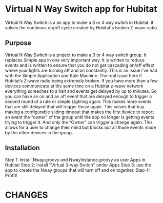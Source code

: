 # Virtual N Way Switch app for Hubitat
Virtual N Way Switch is a an app to make a 3 or 4 way switch in Hubitat. it solves the continous on/off cycle created by Hubitat's broken Z-wave radio. 
## Purpose

Virtual N Way Switch is a project to make a 3 or 4 way switch group. It replaces Simple app in one very important way. It is written to reduce events and is written to ensure that you do not get cascading on/off effect where your lights are turning off and on constantly. This is an issue I’ve had with the Simple Application and Rule Machine. The real issue here if Hubitat’s Z-wave radio being extremely broken. If you have more than a few devices communicate at the same time on a Hubitat z-wave network everything screeches to a halt and events get delayed by up to minutes. So you can have an on and an off event that are delayed enough to trigger a second round of a rule or simple Lighting again. This makes more events that are still delayed that will trigger those again. This solves that buy making a configurable sliding timeout that makes the first device to report an event the “owner” of the group until the app no longer is getting events trying to trigger it. And only the “Owner” can trigger a change again. This allows for a user to change their mind but blocks out all those events made by the other devices in the group. 

## Installation

Step 1:
Install Nway.groovy and NwayInstance.groovy as user Apps in Hubitat 
Step 2: 
install "Virtual 3-way Switch" under Apps
Step 3: 
use the app to create the Nway groups that will turn off and on together. 
Step 4:
Profit!
 


# CHANGES

